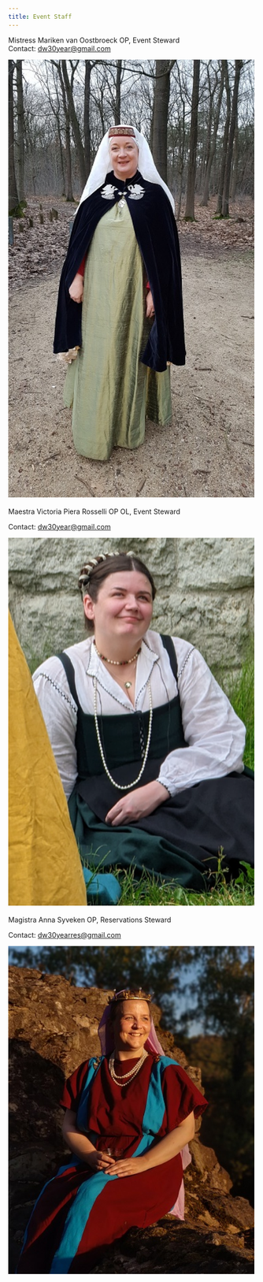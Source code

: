 ```yaml
---
title: Event Staff
---
```


Mistress Mariken van Oostbroeck OP, Event Steward
<br>
Contact: [dw30year@gmail.com](mailto:dw30year@gmail.com)
<div class="text-center">
  <img src="marieke.jpg" width="500" class="rounded" alt="Mariken photo">
</div>
<br>
Maestra Victoria Piera Rosselli OP OL, Event Steward

Contact: [dw30year@gmail.com](mailto:dw30year@gmail.com)
<div class="text-center">
  <img src="victoria.PNG" width="500" class="rounded" alt="Mariken photo">
</div>
<br>
Magistra Anna Syveken OP, Reservations Steward

Contact: [dw30yearres@gmail.com](mailto:dw30yearres@gmail.com)
<br>
<div class="text-center">
  <img src="anna.jpg" width="500" class="rounded" alt="Mariken photo">
</div>

